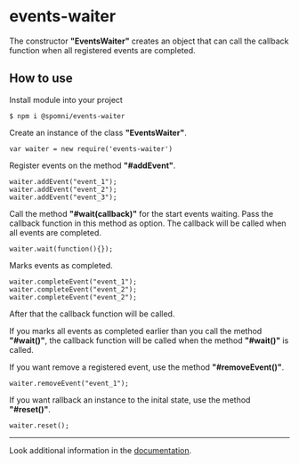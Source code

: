 # events-waiter

The constructor **"EventsWaiter"** creates an object that can call the callback function when all registered events are completed.

## How to use

Install module into your project

    $ npm i @spomni/events-waiter
    
Create an instance of the class **"EventsWaiter"**.

    var waiter = new require('events-waiter')
    
Register events on the method **"#addEvent"**.

    waiter.addEvent("event_1");
    waiter.addEvent("event_2");
    waiter.addEvent("event_3");
    
Call the method **"#wait(callback)"** for the start events waiting. Pass the callback function in this method as option. The callback will be called when all events are completed.

    waiter.wait(function(){});

Marks events as completed.

    waiter.completeEvent("event_1");
    waiter.completeEvent("event_2");
    waiter.completeEvent("event_2");
    
After that the callback function will be called.

If you marks all events as completed earlier than you call the method **"#wait()"**, the callback function will be called when the method **"#wait()"** is called.

If you want remove a registered event, use the method **"#removeEvent()"**.

    waiter.removeEvent("event_1");

If you want rallback an instance to the inital state, use the method **"#reset()"**.

    waiter.reset();
    
***

Look additional information in the  [documentation](https://spomni.github.io/events-waiter).